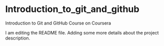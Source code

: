 # Introduction_to_git_and_github
Introduction to Git and GitHub Course on Coursera

I am editing the README file. Adding some more details about the project description.
